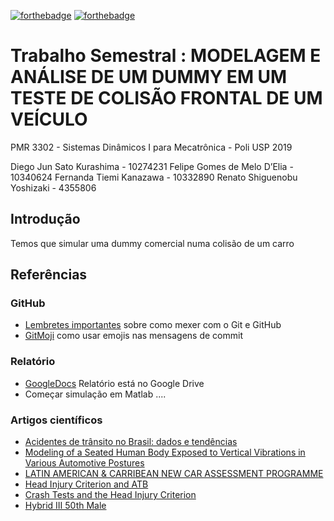 [![forthebadge](https://forthebadge.com/images/badges/built-with-science.svg)](https://forthebadge.com) [![forthebadge](https://forthebadge.com/images/badges/pretty-risque.svg)](https://forthebadge.com)

# Trabalho Semestral : MODELAGEM E ANÁLISE DE UM DUMMY EM  UM TESTE DE COLISÃO FRONTAL  DE UM VEÍCULO

PMR 3302 - Sistemas Dinâmicos I para Mecatrônica - Poli USP 2019

Diego Jun Sato Kurashima - 10274231
Felipe Gomes de Melo D’Elia - 10340624
Fernanda Tiemi Kanazawa - 10332890
Renato Shiguenobu Yoshizaki - 4355806

## Introdução

Temos que simular uma dummy comercial numa colisão de um carro

## Referências

### GitHub

- [Lembretes importantes](./Primeiros_passos.md) sobre como mexer com o Git e GitHub
- [GitMoji](https://gitmoji.carloscuesta.me/) como usar emojis nas mensagens de commit

### Relatório

- [GoogleDocs](https://docs.google.com/document/d/1OCPeX--nWaFGrolZmGS_LkGoKSdJ5N84zqZnsJw4B5c/edit?usp=sharing) Relatório está no Google Drive
- Começar simulação em Matlab ....

### Artigos científicos

- [Acidentes de trânsito no Brasil: dados e tendências](https://www.scielosp.org/article/csp/1994.v10suppl1/S19-S44/)
- [Modeling of a Seated Human Body Exposed to Vertical Vibrations in Various Automotive
Postures](https://pdfs.semanticscholar.org/e314/6dfa2ca316f51fbd3acae27c4d6997e5a1ee.pdf)
- [LATIN AMERICAN & CARRIBEAN NEW CAR ASSESSMENT PROGRAMME](https://www.latinncap.com/data/protocolos/LatinNCAPAdultAssessmentProtocolv3.1front_and_side_2016.pdf)
- [Head Injury Criterion and ATB](http://mchenrysoftware.com/HIC%20and%20the%20ATB.pdf)
- [Crash Tests and the Head Injury Criterion](https://pdfs.semanticscholar.org/9791/b477e6081376219d5fa3526ea4da185e626b.pdf)
- [Hybrid III 50th Male](http://www.humaneticsatd.com/crash-test-dummies/frontal-impact/hiii-50m)

